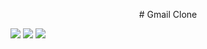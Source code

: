 

<p align="center"># Gmail Clone</p>

 <img src="https://drive.google.com/file/d/11ZhY0Q3QAvwS6iu9hdWuGF97yQ4NjLky/view"/>
 <img src="https://drive.google.com/file/d/1VI7Ky3zeLm4kVwju0yCAM9onO8YoMyta/view"/>
 <img src="https://drive.google.com/file/d/1O5qW8eyjpqV_QDS8b4iYpeQGeRi0LYwL/view"/>

